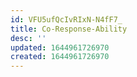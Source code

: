 ```yaml
---
id: VFU5ufQcIvRIxN-N4fF7_
title: Co-Response-Ability
desc: ''
updated: 1644961726970
created: 1644961726970
---
```


